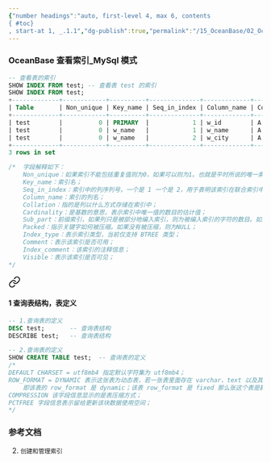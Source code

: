 ```yaml
---
{"number headings":"auto, first-level 4, max 6, contents
{ #toc}
, start-at 1, _.1.1","dg-publish":true,"permalink":"/15_OceanBase/02_OceanBase 基本操作/数据库对象管理_MySql 租户/OceanBase 查看索引_MySql 模式/","dgPassFrontmatter":true}
---
```



### OceanBase 查看索引_MySql 模式


```sql
-- 查看表的索引  
SHOW INDEX FROM test; -- 查看表 test 的索引  
SHOW INDEX FROM test;
+-------------+------------+----------+--------------+-------------+-----------+-------------+----------+--------+------+------------+-----------+---------------+---------+
| Table       | Non_unique | Key_name | Seq_in_index | Column_name | Collation | Cardinality | Sub_part | Packed | Null | Index_type | Comment   | Index_comment | Visible |
+-------------+------------+----------+--------------+-------------+-----------+-------------+----------+--------+------+------------+-----------+---------------+---------+
| test        |          0 | PRIMARY  |            1 | w_id        | A         |        NULL | NULL     | NULL   |      | BTREE      | available |               | YES     |
| test        |          0 | w_name   |            1 | w_name      | A         |        NULL | NULL     | NULL   | YES  | BTREE      | available |               | YES     |
| test        |          0 | w_name   |            2 | w_city      | A         |        NULL | NULL     | NULL   | YES  | BTREE      | available |               | YES     |
+-------------+------------+----------+--------------+-------------+-----------+-------------+----------+--------+------+------------+-----------+---------------+---------+
3 rows in set

/*  字段解释如下：  
	Non_unique：如果索引不能包括重复值则为0，如果可以则为1。也就是平时所说的唯一索引；  
	Key_name：索引名；  
	Seq_in_index：索引中的列序列号，一个是 1 一个是 2，用于表明该索引在联合索引中的顺序；  
	Column_name：索引的列名；  
	Collation：指的是列以什么方式存储在索引中；  
	Cardinality：是基数的意思，表示索引中唯一值的数目的估计值；  
	Sub_part：前缀索引，如果列只是被部分地编入索引，则为被编入索引的字符的数目。如果整列被编入索引，则为 NULL； 
	Packed：指示关键字如何被压缩。如果没有被压缩，则为NULL；   
	Index_type：表示索引类型，当前仅支持 BTREE 类型；
	Comment：表示该索引是否可用；
    Index_comment：该索引的注释信息；
    Visible：表示该索引是否可见；
*/  
```



<div class="transclusion internal-embed is-loaded"><a class="markdown-embed-link" href="/15-ocean-base/02-ocean-base/my-sql/my-sql/#1" aria-label="Open link"><svg xmlns="http://www.w3.org/2000/svg" width="24" height="24" viewBox="0 0 24 24" fill="none" stroke="currentColor" stroke-width="2" stroke-linecap="round" stroke-linejoin="round" class="svg-icon lucide-link"><path d="M10 13a5 5 0 0 0 7.54.54l3-3a5 5 0 0 0-7.07-7.07l-1.72 1.71"></path><path d="M14 11a5 5 0 0 0-7.54-.54l-3 3a5 5 0 0 0 7.07 7.07l1.71-1.71"></path></svg></a><div class="markdown-embed">



#### 1 查询表结构，表定义  
```sql  
-- 1.查询表的定义
DESC test;       -- 查询表结构  
DESCRIBE test;   -- 查询表结构  

-- 2.查询表的定义
SHOW CREATE TABLE test;  -- 查询表的定义
/*  
DEFAULT CHARSET = utf8mb4 指定默认字符集为 utf8mb4；  
ROW_FORMAT = DYNAMIC 表示这张表为动态表，若一张表里面存在 varchar、text 以及其变形、blob以及其变形的字段的话，那么这张表其实也叫动态表，
	即该表的 row_format 是 dynamic；该表 row_format 是 fixed 那么张这个表是静态表。  
COMPRESSION 该字段信息显示的是表压缩方式；  
PCTFREE 字段信息表示留给更新该块数据使用空间；  
*/
```  



</div></div>


### 参考文档

<div class="transclusion internal-embed is-loaded"><div class="markdown-embed">



2. `创建和管理索引` 

</div></div>

